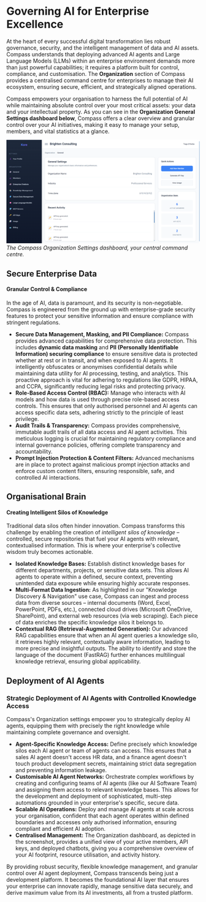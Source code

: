 # **Governing AI for Enterprise Excellence**

At the heart of every successful digital transformation lies robust governance, security, and the intelligent management of data and AI assets. Compass understands that deploying advanced AI agents and Large Language Models (LLMs) within an enterprise environment demands more than just powerful capabilities; it requires a platform built for control, compliance, and customisation. The **Organization** section of Compass provides a centralised command centre for enterprises to manage their AI ecosystem, ensuring secure, efficient, and strategically aligned operations.

Compass empowers your organisation to harness the full potential of AI while maintaining absolute control over your most critical assets: your data and your intellectual property. As you can see in the **Organization General Settings dashboard below**, Compass offers a clear overview and granular control over your AI initiatives, making it easy to manage your setup, members, and vital statistics at a glance.

![image.png](./assets/orgs.png)
*The Compass Organization Settings dashboard, your central command centre.*

## **Secure Enterprise Data**
#### Granular Control & Compliance

In the age of AI, data is paramount, and its security is non-negotiable. Compass is engineered from the ground up with enterprise-grade security features to protect your sensitive information and ensure compliance with stringent regulations.

  * **Secure Data Management, Masking, and PII Compliance:** Compass provides advanced capabilities for comprehensive data protection. This includes **dynamic data masking** and **PII (Personally Identifiable Information) securing compliance** to ensure sensitive data is protected whether at rest or in transit, and when exposed to AI agents. It intelligently obfuscates or anonymises confidential details while maintaining data utility for AI processing, testing, and analytics. This proactive approach is vital for adhering to regulations like GDPR, HIPAA, and CCPA, significantly reducing legal risks and protecting privacy.
  * **Role-Based Access Control (RBAC):** Manage who interacts with AI models and how data is used through precise role-based access controls. This ensures that only authorised personnel and AI agents can access specific data sets, adhering strictly to the principle of least privilege.
  * **Audit Trails & Transparency:** Compass provides comprehensive, immutable audit trails of all data access and AI agent activities. This meticulous logging is crucial for maintaining regulatory compliance and internal governance policies, offering complete transparency and accountability.
  * **Prompt Injection Protection & Content Filters:** Advanced mechanisms are in place to protect against malicious prompt injection attacks and enforce custom content filters, ensuring responsible, safe, and controlled AI interactions.

## **Organisational Brain**
#### Creating Intelligent Silos of Knowledge

Traditional data silos often hinder innovation. Compass transforms this challenge by enabling the creation of *intelligent silos of knowledge* – controlled, secure repositories that fuel your AI agents with relevant, contextualised information. This is where your enterprise's collective wisdom truly becomes actionable.

  * **Isolated Knowledge Bases:** Establish distinct knowledge bases for different departments, projects, or sensitive data sets. This allows AI agents to operate within a defined, secure context, preventing unintended data exposure while ensuring highly accurate responses.
  * **Multi-Format Data Ingestion:** As highlighted in our "Knowledge Discovery & Navigation" use case, Compass can ingest and process data from diverse sources – internal documents (Word, Excel, PowerPoint, PDFs, etc.), connected cloud drives (Microsoft OneDrive, SharePoint), and external web resources (via web scraping). Each piece of data enriches the specific knowledge silos it belongs to.
  * **Contextual RAG (Retrieval-Augmented Generation):** Our advanced RAG capabilities ensure that when an AI agent queries a knowledge silo, it retrieves highly relevant, contextually aware information, leading to more precise and insightful outputs. The ability to identify and store the language of the document (FastRAG) further enhances multilingual knowledge retrieval, ensuring global applicability.

## **Deployment of AI Agents**
### Strategic Deployment of AI Agents with Controlled Knowledge Access

Compass's Organization settings empower you to strategically deploy AI agents, equipping them with precisely the right knowledge while maintaining complete governance and oversight.

  * **Agent-Specific Knowledge Access:** Define precisely which knowledge silos each AI agent or team of agents can access. This ensures that a sales AI agent doesn't access HR data, and a finance agent doesn't touch product development secrets, maintaining strict data segregation and preventing information leakage.
  * **Customisable AI Agent Networks:** Orchestrate complex workflows by creating and configuring teams of AI agents (like our AI Software Team) and assigning them access to relevant knowledge bases. This allows for the development and deployment of sophisticated, multi-step automations grounded in your enterprise's specific, secure data.
  * **Scalable AI Operations:** Deploy and manage AI agents at scale across your organisation, confident that each agent operates within defined boundaries and accesses only authorised information, ensuring compliant and efficient AI adoption.
  * **Centralised Management:** The Organization dashboard, as depicted in the screenshot, provides a unified view of your active members, API keys, and deployed chatbots, giving you a comprehensive overview of your AI footprint, resource utilisation, and activity history.

By providing robust security, flexible knowledge management, and granular control over AI agent deployment, Compass transcends being just a development platform. It becomes the foundational AI layer that ensures your enterprise can innovate rapidly, manage sensitive data securely, and derive maximum value from its AI investments, all from a trusted platform.
